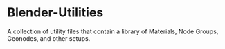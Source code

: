 # Blender-Utilities
A collection of utility files that contain a library of Materials, Node Groups, Geonodes, and other setups.
